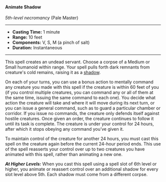 #### Animate Shadow
*5th-level necromancy* (Pale Master)
___
- **Casting Time:** 1 minute
- **Range:** 10 feet
- **Components:** V, S, M (a pinch of salt)
- **Duration:** Instantaneous
---
This spell creates an undead servant. Choose a corpse of a Medium or Small humanoid within range. Your spell pulls forth dark remnants from creature's cold remains, raising it as a [shadow](../../Creatures/Shadow.md). 

On each of your turns, you can use a bonus action to mentally command any creature you made with this spell if the creature is within 60 feet of you (if you control multiple creatures, you can command any or all of them at the same time, issuing the same command to each one). You decide what action the creature will take and where it will move during its next turn, or you can issue a general command, such as to guard a particular chamber or corridor. If you issue no commands, the creature only defends itself against hostile creatures. Once given an order, the creature continues to follow it until its task is complete. The creature is under your control for 24 hours, after which it stops obeying any command you’ve given it.

To maintain control of the creature for another 24 hours, you must cast this spell on the creature again before the current 24-hour period ends. This use of the spell reasserts your control over up to two creatures you have animated with this spell, rather than animating a new one.

***At Higher Levels:*** When you cast this spell using a spell slot of 6th level or higher, you animate or reassert control over an additional shadow for every slot level above 5th. Each shadow must come from a different corpse.
